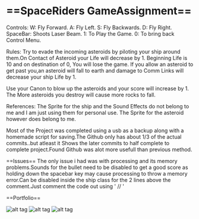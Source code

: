 # ==SpaceRiders GameAssignment==

Controls:
W: Fly Forward.
A: Fly Left.
S: Fly Backwards.
D: Fly Right.
SpaceBar: Shoots Laser Beam.
1: To Play the Game.
0: To bring back Control Menu.

Rules:
Try to evade the incoming asteroids by piloting your ship around them.On Contact of Asteroid your Life will decrease by 1.
Beginning Life is 10 and on destination of 0, You will lose the game.
If you allow an asteroid to get past you,an asteroid will fall to earth and damage to Comm Links will decrease your ship Life by 1.

Use your Canon to blow up the asteroids and your score will increase by 1.
The More asteroids you destroy will cause more rocks to fall.


References:
The Sprite for the ship and the Sound Effects do not belong to me and I am just using them for personal use.
The Sprite for the asteroid however does belong to me.

Most of the Project was completed using a usb as a backup along with a homemade script for saving.The Github only has about 1/3 of the actual commits..but atleast it
Shows the later commits to half complete to complete project.Found Github was alot more usefull than previous method.

==Issues==
The only issue i had was with processing and its memory problems.Sounds for the bullet need to be disabled to get a good score as holding down the spacebar key may cause
processing to throw a memory error.Can be disabled inside the ship class for the 2 lines above the comment.Just comment the code out using ' // '

==Portfolio==

![alt tag](https://cloud.githubusercontent.com/assets/15350162/12922173/3f87fa12-cf48-11e5-9fe9-28f16965d949.PNG)
![alt tag](https://cloud.githubusercontent.com/assets/15350162/12922178/4257ab7a-cf48-11e5-88a8-1df4548d2092.PNG)
![alt tag](https://cloud.githubusercontent.com/assets/15350162/12922180/440e1224-cf48-11e5-8f28-b49c460cd853.PNG)

